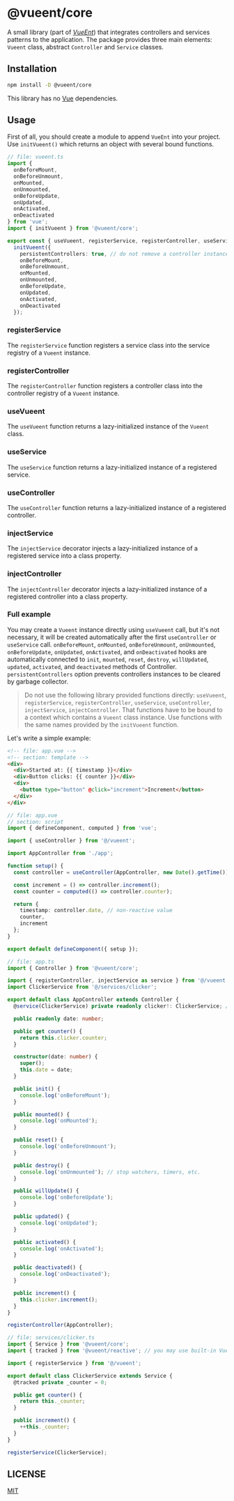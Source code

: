# @vueent/core

A small library (part of [_VueEnt_](https://github.com/vueent/vueent)) that integrates controllers and services patterns to the application. The package provides three main elements: `Vueent` class, abstract `Controller` and `Service` classes.

## Installation

```sh
npm install -D @vueent/core
```

This library has no [Vue](https://v3.vuejs.org/) dependencies.

## Usage

First of all, you should create a module to append `VueEnt` into your project. Use `initVueent()` which returns an object with several bound functions.

```ts
// file: vueent.ts
import {
  onBeforeMount,
  onBeforeUnmount,
  onMounted,
  onUnmounted,
  onBeforeUpdate,
  onUpdated,
  onActivated,
  onDeactivated
} from 'vue';
import { initVueent } from '@vueent/core';

export const { useVueent, registerService, registerController, useService, useController, injectService, injectController } =
  initVueent({
    persistentControllers: true, // do not remove a controller instance together with its component
    onBeforeMount,
    onBeforeUnmount,
    onMounted,
    onUnmounted,
    onBeforeUpdate,
    onUpdated,
    onActivated,
    onDeactivated
  });
```

### registerService

The `registerService` function registers a service class into the service registry of a `Vueent` instance.

### registerController

The `registerController` function registers a controller class into the controller registry of a `Vueent` instance.

### useVueent

The `useVueent` function returns a lazy-initialized instance of the `Vueent` class.

### useService

The `useService` function returns a lazy-initialized instance of a registered service.

### useController

The `useController` function returns a lazy-initialized instance of a registered controller.

### injectService

The `injectService` decorator injects a lazy-initialized instance of a registered service into a class property.

### injectController

The `injectController` decorator injects a lazy-initialized instance of a registered controller into a class property.

### Full example

You may create a `Vueent` instance directly using `useVueent` call, but it's not necessary, it will be created automatically after the first `useController` or `useService` call. `onBeforeMount`, `onMounted`, `onBeforeUnmount`, `onUnmounted`, `onBeforeUpdate`, `onUpdated`, `onActivated`, and `onDeactivated` hooks are automatically connected to `init`, `mounted`, `reset`, `destroy`, `willUpdated`, `updated`, `activated`, and `deactivated` methods of Controller.
`persistentControllers` option prevents controllers instances to be cleared by garbage collector.

> Do not use the following library provided functions directly: `useVueent`, `registerService`, `registerController`, `useService`, `useController`, `injectService`, `injectController`. That functions have to be bound to a context which contains a `Vueent` class instance. Use functions with the same names provided by the `initVueent` function.

Let's write a simple example:

```html
<!-- file: app.vue -->
<!-- section: template -->
<div>
  <div>Started at: {{ timestamp }}</div>
  <div>Button clicks: {{ counter }}</div>
  <div>
    <button type="button" @click="increment">Increment</button>
  </div>
</div>
```

```ts
// file: app.vue
// section: script
import { defineComponent, computed } from 'vue';

import { useController } from '@/vueent';

import AppController from './app';

function setup() {
  const controller = useController(AppController, new Date().getTime()); // creating a controller instance with parameters.

  const increment = () => controller.increment();
  const counter = computed(() => controller.counter);

  return {
    timestamp: controller.date, // non-reactive value
    counter,
    increment
  };
}

export default defineComponent({ setup });
```

```ts
// file: app.ts
import { Controller } from '@vueent/core';

import { registerController, injectService as service } from '@/vueent';
import ClickerService from '@/services/clicker';

export default class AppController extends Controller {
  @service(ClickerService) private readonly clicker!: ClickerService; // lazy service injection

  public readonly date: number;

  public get counter() {
    return this.clicker.counter;
  }

  constructor(date: number) {
    super();
    this.date = date;
  }

  public init() {
    console.log('onBeforeMount');
  }

  public mounted() {
    console.log('onMounted');
  }

  public reset() {
    console.log('onBeforeUnmount');
  }

  public destroy() {
    console.log('onUnmounted'); // stop watchers, timers, etc.
  }

  public willUpdate() {
    console.log('onBeforeUpdate');
  }

  public updated() {
    console.log('onUpdated');
  }

  public activated() {
    console.log('onActivated');
  }

  public deactivated() {
    console.log('onDeactivated');
  }

  public increment() {
    this.clicker.increment();
  }
}

registerController(AppController);
```

```ts
// file: services/clicker.ts
import { Service } from '@vueent/core';
import { tracked } from '@vueent/reactive'; // you may use built-in Vue's `ref`

import { registerService } from '@/vueent';

export default class ClickerService extends Service {
  @tracked private _counter = 0;

  public get counter() {
    return this._counter;
  }

  public increment() {
    ++this._counter;
  }
}

registerService(ClickerService);
```

## LICENSE

[MIT](./LICENSE)
